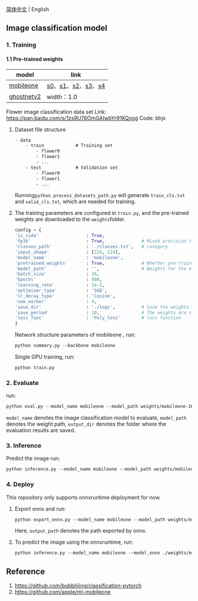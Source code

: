 [简体中文](README.md) | English

## Image classification model

### 1. Training

#### 1.1 Pre-trained weights

| model | link |
| - | - |
| [mobileone](https://github.com/apple/ml-mobileone) | [s0](https://github.com/hao-ux/image-classification-pytorch/releases/download/weights/mobileone_s0_unfused.pth.tar)、[s1](https://github.com/hao-ux/image-classification-pytorch/releases/download/weights/mobileone_s1_unfused.pth.tar)、[s2](https://github.com/hao-ux/image-classification-pytorch/releases/download/weights/mobileone_s2_unfused.pth.tar)、[s3](https://github.com/hao-ux/image-classification-pytorch/releases/download/weights/mobileone_s3_unfused.pth.tar)、[s4](https://github.com/hao-ux/image-classification-pytorch/releases/download/weights/mobileone_s4_unfused.pth.tar) |
| [ghostnetv2](https://github.com/huawei-noah/Efficient-AI-Backbones/tree/master/ghostnetv2_pytorch) | width：1.0 |

Flower image classification data set
Link: https://pan.baidu.com/s/1zs9U76OmGAIwbYr91KQxgg
Code: bhjx

1. Dataset file structure
    ```txt
    - data
        - train            # Training set
            - flower0
            - flower1
            - ...
        - test             # Validation set
            - flower0
            - flower1
            - ...
    ```
    Running`python process_datasets_path.py` will generate `train_cls.txt` and `valid_cls.txt`, which are needed for training.

2. The training parameters are configured in `train.py`, and the pre-trained weights are downloaded to the `weights`folder.
    ```python
    config = {
    'is_cuda'                  : True,         
    'fp16'                     : True,              # Mixed precision training  
    'classes_path'             : './classes.txt',   # category
    'input_shape'              : [224, 224],        
    'model_name'               : 'mobileone',
    'pretrained_weights'       : True,              # Whether pre-training weights are required重
    'model_path'               : '',                # Weights for the entire model
    'batch_size'               : 16,
    'Epochs'                   : 400,
    'learning_rate'            : 1e-2,
    'optimizer_type'           : 'SGD',
    'lr_decay_type'            : 'Cosine',
    'num_worker'               : 4,
    'save_dir'                 : './logs',          # Save the weights and loss的文件夹
    'save_period'              : 10,                # The weights are saved every 10 epochs
    'loss_func'                : 'Poly_loss'        # loss function
    }
    ```

    Network structure parameters of mobileone , run:
    ```txt
    python summary.py --backbone mobileone
    ```
    Single GPU training, run:
    ```txt
    python train.py
    ```


### 2. Evaluate

run:
```txt
python eval.py --model_name mobileone --model_path weights/mobileone-16e-s0-flower.pth --output_dir eval_out
```
`model_name` denotes the image classification model to evaluate, `model_path` denotes the weight path, `output_dir` denotes the folder where the evaluation results are saved.

### 3. Inference

Predict the image run:
```txt
python inference.py --model_name mobileone --model_path weights/mobileone-16e-s0-flower.pth
```

### 4. Deploy

This repository only supports onnxruntime deployment for now.
1. Export onnx and run:
    ```txt
    python export_onnx.py --model_name mobileone --model_path weights/mobileone-16e-s0-flower.pth --output_path weights/mobileone-16e-s0-flower.onnx
    ```
    Here, `output_path` denotes the path exported by onnx.

2. To predict the image using the onnxruntime, run:
    ```txt
    python inference.py --model_name mobileone --model_onnx ./weights/mobileone-16e-s0-flower.onnx --infer_onnx 1
    ```


## Reference

1. https://github.com/bubbliiiing/classification-pytorch
2. https://github.com/apple/ml-mobileone